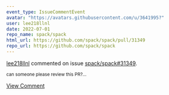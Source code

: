 ```yaml
---
event_type: IssueCommentEvent
avatar: "https://avatars.githubusercontent.com/u/3641995?"
user: lee218llnl
date: 2022-07-01
repo_name: spack/spack
html_url: https://github.com/spack/spack/pull/31349
repo_url: https://github.com/spack/spack
---
```


<a href='https://github.com/lee218llnl' target='_blank'>lee218llnl</a> commented on issue <a href='https://github.com/spack/spack/pull/31349' target='_blank'>spack/spack#31349</a>.

<small>can someone please review this PR?...</small>

<a href='https://github.com/spack/spack/pull/31349' target='_blank'>View Comment</a>